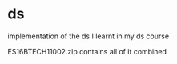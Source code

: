 # ds
implementation of the ds I learnt in my ds course

ES16BTECH11002.zip contains all of it combined
